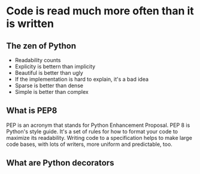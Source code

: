 # Code is read much more often than it is written

## The zen of Python

- Readability counts
- Explicity is bettern than implicity
- Beautiful is better than ugly
- If the implementation is hard to explain, it's a bad idea
- Sparse is better than dense
- Simple is better than complex

## What is PEP8

PEP is an acronym that stands for Python Enhancement Proposal.
PEP 8 is Python's style guide. It's a set of rules for how to format your code to maximize its readability. Writing code to a specification helps to make large code bases, with lots of writers, more uniform and predictable, too.

## What are Python decorators


